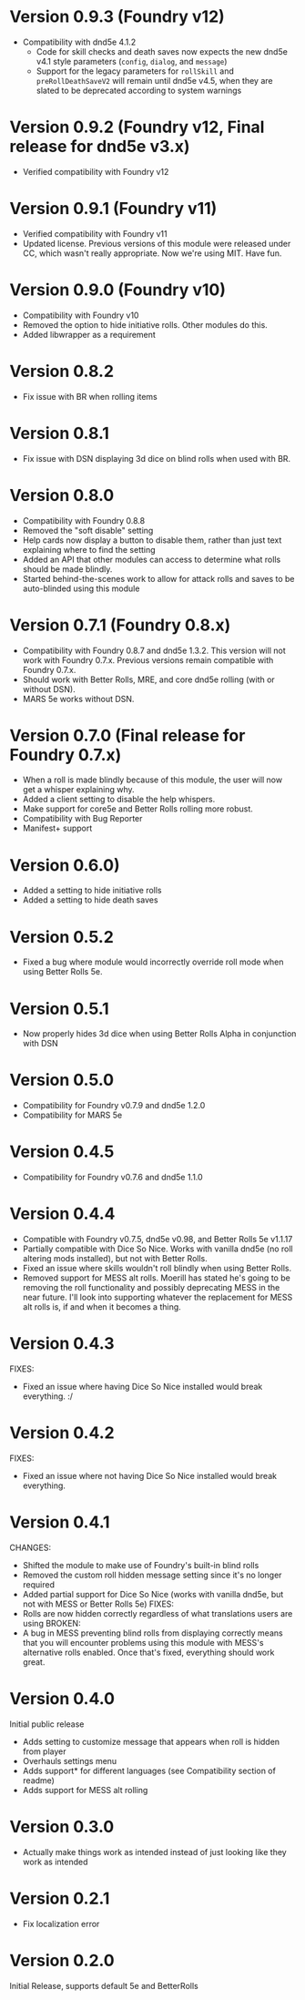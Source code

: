 # Version 0.9.3 (Foundry v12)
- Compatibility with dnd5e 4.1.2
  - Code for skill checks and death saves now expects the new dnd5e v4.1 style parameters (`config`, `dialog`, and `message`)
  - Support for the legacy parameters for `rollSkill` and `preRollDeathSaveV2` will remain until dnd5e v4.5, when they are slated to be deprecated according to system warnings


# Version 0.9.2 (Foundry v12, Final release for dnd5e v3.x)
- Verified compatibility with Foundry v12

# Version 0.9.1 (Foundry v11)
- Verified compatibility with Foundry v11
- Updated license. Previous versions of this module were released under CC, which wasn't really appropriate. Now we're using MIT. Have fun.

# Version 0.9.0 (Foundry v10)
- Compatibility with Foundry v10
- Removed the option to hide initiative rolls. Other modules do this.
- Added libwrapper as a requirement

# Version 0.8.2
- Fix issue with BR when rolling items

# Version 0.8.1
- Fix issue with DSN displaying 3d dice on blind rolls when used with BR.

# Version 0.8.0
- Compatibility with Foundry 0.8.8
- Removed the "soft disable" setting
- Help cards now display a button to disable them, rather than just text explaining where to find the setting
- Added an API that other modules can access to determine what rolls should be made blindly.
- Started behind-the-scenes work to allow for attack rolls and saves to be auto-blinded using this module

# Version 0.7.1 (Foundry 0.8.x)
- Compatibility with Foundry 0.8.7 and dnd5e 1.3.2. This version will not work with Foundry 0.7.x. Previous versions remain compatible with Foundry 0.7.x.
- Should work with Better Rolls, MRE, and core dnd5e rolling (with or without DSN).
- MARS 5e works without DSN.

# Version 0.7.0 (Final release for Foundry 0.7.x)
- When a roll is made blindly because of this module, the user will now get a whisper explaining why.
- Added a client setting to disable the help whispers.
- Make support for core5e and Better Rolls rolling more robust.
- Compatibility with Bug Reporter
- Manifest+ support

# Version 0.6.0)
- Added a setting to hide initiative rolls
- Added a setting to hide death saves

# Version 0.5.2
- Fixed a bug where module would incorrectly override roll mode when using Better Rolls 5e.

# Version 0.5.1
- Now properly hides 3d dice when using Better Rolls Alpha in conjunction with DSN

# Version 0.5.0
- Compatibility for Foundry v0.7.9 and dnd5e 1.2.0
- Compatibility for MARS 5e

# Version 0.4.5
- Compatibility for Foundry v0.7.6 and dnd5e 1.1.0

# Version 0.4.4
- Compatible with Foundry v0.7.5, dnd5e v0.98, and Better Rolls 5e v1.1.17
- Partially compatible with Dice So Nice. Works with vanilla dnd5e (no roll altering mods installed), but not with Better Rolls.
- Fixed an issue where skills wouldn't roll blindly when using Better Rolls.
- Removed support for MESS alt rolls. Moerill has stated he's going to be removing the roll functionality and possibly deprecating MESS in the near future. I'll look into supporting whatever the replacement for MESS alt rolls is, if and when it becomes a thing.

# Version 0.4.3
FIXES:
- Fixed an issue where having Dice So Nice installed would break everything. :/

# Version 0.4.2
FIXES:
- Fixed an issue where not having Dice So Nice installed would break everything.

# Version 0.4.1
CHANGES:
- Shifted the module to make use of Foundry's built-in blind rolls
- Removed the custom roll hidden message setting since it's no longer required
- Added partial support for Dice So Nice (works with vanilla dnd5e, but not with MESS or Better Rolls 5e)
  FIXES:
- Rolls are now hidden correctly regardless of what translations users are using
  BROKEN:
- A bug in MESS preventing blind rolls from displaying correctly means that you will encounter problems using this module with MESS's alternative rolls enabled. Once that's fixed, everything should work great.

# Version 0.4.0
Initial public release
- Adds setting to customize message that appears when roll is hidden from player
- Overhauls settings menu
- Adds support\* for different languages (see Compatibility section of readme)
- Adds support for MESS alt rolling

# Version 0.3.0
- Actually make things work as intended instead of just looking like they work as intended

# Version 0.2.1
- Fix localization error

# Version 0.2.0
Initial Release, supports default 5e and BetterRolls
